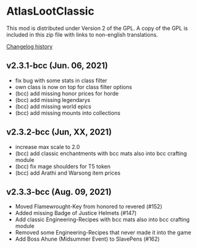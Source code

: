 # AtlasLootClassic

This mod is distributed under Version 2 of the GPL.  A copy of the GPL is included in this zip file with links to non-english translations.

[Changelog history](https://github.com/Hoizame/AtlasLootClassic/blob/master/AtlasLootClassic/Documentation/Release_Notes.md)

## v2.3.1-bcc (Jun. 06, 2021)

- fix bug with some stats in class filter
- own class is now on top for class filter options
- (bcc) add missing honor prices for horde
- (bcc) add missing legendarys
- (bcc) add missing world epics
- (bcc) add missing mounts into collections

## v2.3.2-bcc (Jun, XX, 2021)

- increase max scale to 2.0
- (bcc) add classic enchantments with bcc mats also into bcc crafting module
- (bcc) fix mage shoulders for T5 token
- (bcc) add Arathi and Warsong item prices

## v2.3.3-bcc (Aug. 09, 2021)

- Moved Flamewrought-Key from honored to revered (#152)
- Added missing Badge of Justice Helmets (#147)
- Add classic Engineering-Recipes with bcc mats also into bcc crafting module
- Removed some Engineering-Recipes that never made it into the game
- Add Boss Ahune (Midsummer Event) to SlavePens (#162)
